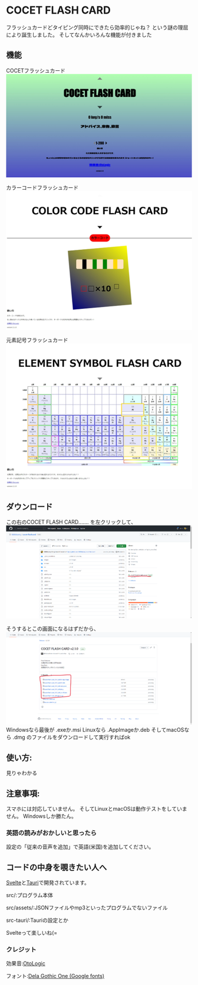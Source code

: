 # COCET FLASH CARD

フラッシュカードどタイピング同時にできたら効率的じゃね？
という謎の理屈により誕生しました。
そしてなんかいろんな機能が付きました

## 機能
COCETフラッシュカード
![COCETフラッシュカードの画像](images/cocet.jpeg)

カラーコードフラッシュカード
![カラーコードフラッシュカードの画像](images/colorcode.jpeg)

元素記号フラッシュカード
![元素記号フラッシュカードの画像](images/element.jpeg)

## ダウンロード
この右のCOCET FLASH CARD.......
を左クリックして、
![step1](images/step1.png)


そうするとこの画面になるはずだから、
![step2](images/step2.png)
Windowsなら最後が
.exeか.msi
Linuxなら
.AppImageか.deb
そしてmacOSなら
.dmg
のファイルをダウンロードして実行すればok

## 使い方:
見りゃわかる

## 注意事項:
スマホには対応していません。
そしてLinuxとmacOSは動作テストをしていません。
Windowsしか勝たん。
### 英語の読みがおかしいと思ったら
設定の「従来の音声を追加」で英語(米国)を追加してください。

## コードの中身を覗きたい人へ

[Svelte](https://svelte.jp/)と[Tauri](https://tauri.app/)で開発されています。

src/:プログラム本体

src/assets/:JSONファイルやmp3といったプログラムでないファイル

src-tauri/:Tauriの設定とか


Svelteって楽しいね(=

### クレジット
効果音:[OtoLogic](https://otologic.jp/)

フォント:[Dela Gothic One (Google fonts)](https://fonts.google.com/specimen/Dela+Gothic+One)